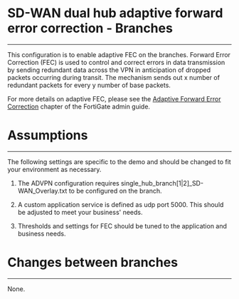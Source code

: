 # SD-WAN dual hub adaptive forward error correction - Branches
----------------

This configuration is to enable adaptive FEC on the branches. Forward Error Correction (FEC) is used to control and correct errors in data transmission by sending redundant data across the VPN in anticipation of dropped packets occurring during transit. The mechanism sends out x number of redundant packets for every y number of base packets.

For more details on adaptive FEC, please see the [Adaptive Forward Error Correction](https://docs.fortinet.com/document/fortigate/7.0.5/administration-guide/169010/adaptive-forward-error-correction) chapter of the FortiGate admin guide.

# Assumptions
-------------

The following settings are specific to the demo and should be changed to fit your environment as necessary.

1) The ADVPN configuration requires single_hub_branch[1|2]_SD-WAN_Overlay.txt to be configured on the branch.

2) A custom application service is defined as udp port 5000. This should be adjusted to meet your business' needs.

3) Thresholds and settings for FEC should be tuned to the application and business needs.


# Changes between branches
-------------
None.